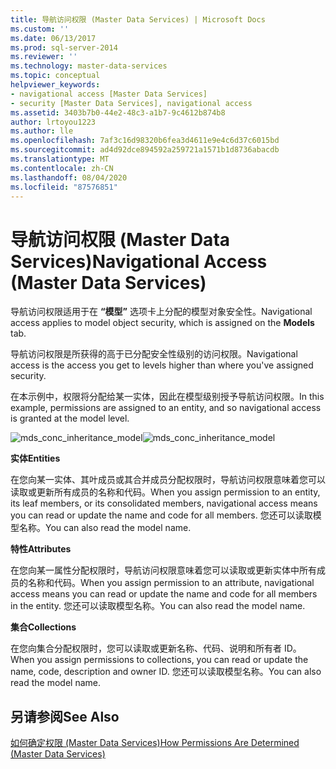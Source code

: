 ```yaml
---
title: 导航访问权限 (Master Data Services) | Microsoft Docs
ms.custom: ''
ms.date: 06/13/2017
ms.prod: sql-server-2014
ms.reviewer: ''
ms.technology: master-data-services
ms.topic: conceptual
helpviewer_keywords:
- navigational access [Master Data Services]
- security [Master Data Services], navigational access
ms.assetid: 3403b7b0-44e2-48c3-a1b7-9c4612b874b8
author: lrtoyou1223
ms.author: lle
ms.openlocfilehash: 7af3c16d98320b6fea3d4611e9e4c6d37c6015bd
ms.sourcegitcommit: ad4d92dce894592a259721a1571b1d8736abacdb
ms.translationtype: MT
ms.contentlocale: zh-CN
ms.lasthandoff: 08/04/2020
ms.locfileid: "87576851"
---
```

# <a name="navigational-access-master-data-services"></a><span data-ttu-id="bb5cb-102">导航访问权限 (Master Data Services)</span><span class="sxs-lookup"><span data-stu-id="bb5cb-102">Navigational Access (Master Data Services)</span></span>
  <span data-ttu-id="bb5cb-103">导航访问权限适用于在 **“模型”** 选项卡上分配的模型对象安全性。</span><span class="sxs-lookup"><span data-stu-id="bb5cb-103">Navigational access applies to model object security, which is assigned on the **Models** tab.</span></span>  
  
 <span data-ttu-id="bb5cb-104">导航访问权限是所获得的高于已分配安全性级别的访问权限。</span><span class="sxs-lookup"><span data-stu-id="bb5cb-104">Navigational access is the access you get to levels higher than where you've assigned security.</span></span>  
  
 <span data-ttu-id="bb5cb-105">在本示例中，权限将分配给某一实体，因此在模型级别授予导航访问权限。</span><span class="sxs-lookup"><span data-stu-id="bb5cb-105">In this example, permissions are assigned to an entity, and so navigational access is granted at the model level.</span></span>  
  
 <span data-ttu-id="bb5cb-106">![mds_conc_inheritance_model](../../2014/master-data-services/media/mds-conc-inheritance-model.gif "mds_conc_inheritance_model")</span><span class="sxs-lookup"><span data-stu-id="bb5cb-106">![mds_conc_inheritance_model](../../2014/master-data-services/media/mds-conc-inheritance-model.gif "mds_conc_inheritance_model")</span></span>  
  
 <span data-ttu-id="bb5cb-107">**实体**</span><span class="sxs-lookup"><span data-stu-id="bb5cb-107">**Entities**</span></span>  
  
 <span data-ttu-id="bb5cb-108">在您向某一实体、其叶成员或其合并成员分配权限时，导航访问权限意味着您可以读取或更新所有成员的名称和代码。</span><span class="sxs-lookup"><span data-stu-id="bb5cb-108">When you assign permission to an entity, its leaf members, or its consolidated members, navigational access means you can read or update the name and code for all members.</span></span> <span data-ttu-id="bb5cb-109">您还可以读取模型名称。</span><span class="sxs-lookup"><span data-stu-id="bb5cb-109">You can also read the model name.</span></span>  
  
 <span data-ttu-id="bb5cb-110">**特性**</span><span class="sxs-lookup"><span data-stu-id="bb5cb-110">**Attributes**</span></span>  
  
 <span data-ttu-id="bb5cb-111">在您向某一属性分配权限时，导航访问权限意味着您可以读取或更新实体中所有成员的名称和代码。</span><span class="sxs-lookup"><span data-stu-id="bb5cb-111">When you assign permission to an attribute, navigational access means you can read or update the name and code for all members in the entity.</span></span> <span data-ttu-id="bb5cb-112">您还可以读取模型名称。</span><span class="sxs-lookup"><span data-stu-id="bb5cb-112">You can also read the model name.</span></span>  
  
 <span data-ttu-id="bb5cb-113">**集合**</span><span class="sxs-lookup"><span data-stu-id="bb5cb-113">**Collections**</span></span>  
  
 <span data-ttu-id="bb5cb-114">在您向集合分配权限时，您可以读取或更新名称、代码、说明和所有者 ID。</span><span class="sxs-lookup"><span data-stu-id="bb5cb-114">When you assign permissions to collections, you can read or update the name, code, description and owner ID.</span></span> <span data-ttu-id="bb5cb-115">您还可以读取模型名称。</span><span class="sxs-lookup"><span data-stu-id="bb5cb-115">You can also read the model name.</span></span>  
  
## <a name="see-also"></a><span data-ttu-id="bb5cb-116">另请参阅</span><span class="sxs-lookup"><span data-stu-id="bb5cb-116">See Also</span></span>  
 [<span data-ttu-id="bb5cb-117">如何确定权限 (Master Data Services)</span><span class="sxs-lookup"><span data-stu-id="bb5cb-117">How Permissions Are Determined &#40;Master Data Services&#41;</span></span>](how-permissions-are-determined-master-data-services.md)  
  
  
